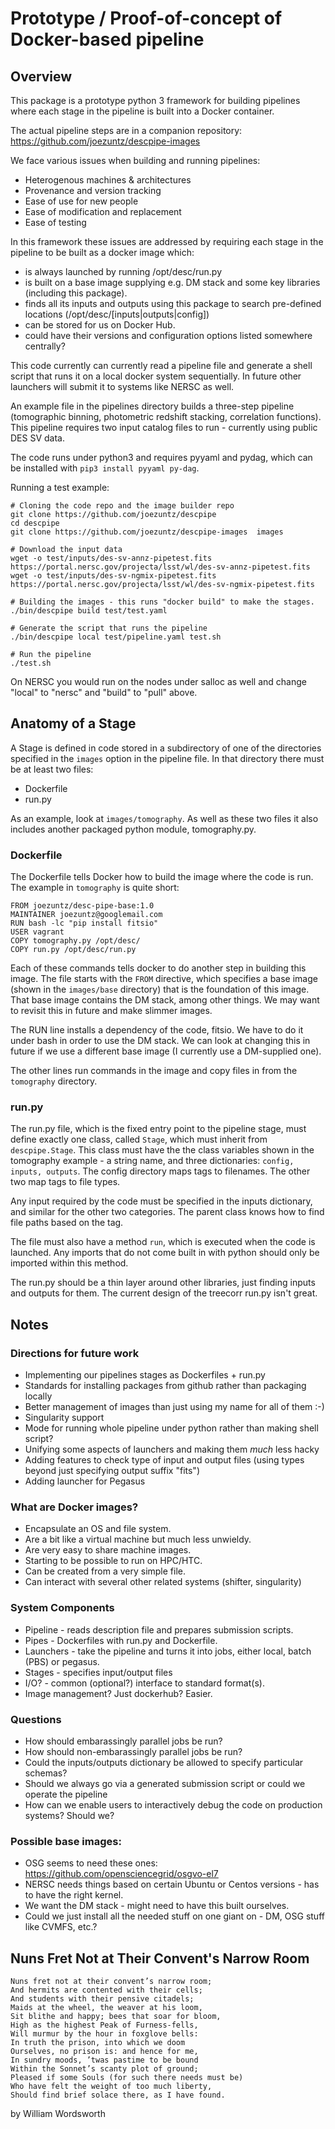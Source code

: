 # Prototype / Proof-of-concept of Docker-based pipeline

## Overview

This package is a prototype python 3 framework for building pipelines where each stage in the pipeline is built into a Docker container.

The actual pipeline steps are in a companion repository: https://github.com/joezuntz/descpipe-images


We face various issues when building and running pipelines:
- Heterogenous machines & architectures
- Provenance and version tracking
- Ease of use for new people
- Ease of modification and replacement
- Ease of testing

In this framework these issues are addressed by requiring each stage in the pipeline to be built as a docker image which:

- is always launched by running /opt/desc/run.py
- is built on a base image supplying e.g. DM stack and some key libraries (including this package).
- finds all its inputs and outputs using this package to search pre-defined locations (/opt/desc/[inputs|outputs|config])
- can be stored for us on Docker Hub.
- could have their versions and configuration options listed somewhere centrally?

This code currently can currently read a pipeline file and generate a shell script that runs it on a local docker system sequentially.
In future other launchers will submit it to systems like NERSC as well.

An example file in the pipelines directory builds a three-step pipeline (tomographic binning, photometric redshift stacking, correlation functions).  This pipeline requires two input catalog files to run - currently using public DES SV data.


The code runs under python3 and requires pyyaml and pydag, which can be installed with `pip3 install pyyaml py-dag`.

Running a test example:
```
# Cloning the code repo and the image builder repo
git clone https://github.com/joezuntz/descpipe
cd descpipe
git clone https://github.com/joezuntz/descpipe-images  images

# Download the input data
wget -o test/inputs/des-sv-annz-pipetest.fits  https://portal.nersc.gov/projecta/lsst/wl/des-sv-annz-pipetest.fits
wget -o test/inputs/des-sv-ngmix-pipetest.fits  https://portal.nersc.gov/projecta/lsst/wl/des-sv-ngmix-pipetest.fits

# Building the images - this runs "docker build" to make the stages.
./bin/descpipe build test/test.yaml

# Generate the script that runs the pipeline
./bin/descpipe local test/pipeline.yaml test.sh

# Run the pipeline
./test.sh

```

On NERSC you would run on the nodes under salloc as well and change "local" to "nersc" and "build" to "pull" above.



## Anatomy of a Stage

A Stage is defined in code stored in a subdirectory of one of the directories specified in the `images` option in the pipeline file.
In that directory there must be at least two files:
 - Dockerfile
 - run.py

As an example, look at `images/tomography`.  As well as these two files it also includes another packaged python module, tomography.py.

### Dockerfile

The Dockerfile tells Docker how to build the image where the code is run.  The example in `tomography` is quite short:
```
FROM joezuntz/desc-pipe-base:1.0
MAINTAINER joezuntz@googlemail.com
RUN bash -lc "pip install fitsio"
USER vagrant
COPY tomography.py /opt/desc/
COPY run.py /opt/desc/run.py
```

Each of these commands tells docker to do another step in building this image.  The file starts with the `FROM` directive, which specifies a base image (shown in the `images/base` directory) that is the foundation of this image.  That base image contains the DM stack, among other things.  We may want to revisit this in future and make slimmer images.

The RUN line installs a dependency of the code, fitsio.  We have to do it under bash in order to use the DM stack.
We can look at changing this in future if we use a different base image (I currently use a DM-supplied one).

The other lines run commands in the image and copy files in from the `tomography` directory.

### run.py

The run.py file, which is the fixed entry point to the pipeline stage, must define exactly one class, called `Stage`, which must inherit from `descpipe.Stage`.  This class must have the the class variables shown in the tomography example - a string name, and three dictionaries: `config, inputs, outputs`.  The config directory maps tags to filenames.  The other two map tags to file types.

Any input required by the code must be specified in the inputs dictionary, and similar for the other two categories.  The parent class knows how to find file paths based on the tag.

The file must also have a method `run`, which is executed when the code is launched.  Any imports that do not come built in with python should only be imported within this method.

The run.py should be a thin layer around other libraries, just finding inputs and outputs for them.
The current design of the treecorr run.py isn't great.


## Notes

### Directions for future work

 - Implementing our pipelines stages as Dockerfiles + run.py
 - Standards for installing packages from github rather than packaging locally
 - Better management of images than just using my name for all of them :-)
 - Singularity support
 - Mode for running whole pipeline under python rather than making shell script?
 - Unifying some aspects of launchers and making them *much* less hacky
 - Adding features to check type of input and output files (using types beyond just specifying output suffix "fits")
 - Adding launcher for Pegasus

### What are Docker images?

- Encapsulate an OS and file system.
- Are a bit like a virtual machine but much less unwieldy.
- Are very easy to share machine images.
- Starting to be possible to run on HPC/HTC.
- Can be created from a very simple file.
- Can interact with several other related systems (shifter, singularity)



### System Components

- Pipeline - reads description file and prepares submission scripts.
- Pipes - Dockerfiles with run.py and Dockerfile.
- Launchers - take the pipeline and turns it into jobs, either local, batch (PBS) or pegasus.
- Stages - specifies input/output files
- I/O?  - common (optional?) interface to standard format(s).
- Image management?  Just dockerhub?  Easier.


### Questions

- How should embarassingly parallel jobs be run?
- How should non-embarassingly parallel jobs be run?
- Could the inputs/outputs dictionary be allowed to specify particular schemas?
- Should we always go via a generated submission script or could we operate the pipeline
- How can we enable users to interactively debug the code on production systems?  Should we?

### Possible base images:

- OSG seems to need these ones: https://github.com/opensciencegrid/osgvo-el7
- NERSC needs things based on certain Ubuntu or Centos versions - has to have the right kernel.
- We want the DM stack - might need to have this built ourselves.
- Could we just install all the needed stuff on one giant on - DM, OSG stuff like CVMFS, etc.?



## Nuns Fret Not at Their Convent's Narrow Room

```
Nuns fret not at their convent’s narrow room; 
And hermits are contented with their cells; 
And students with their pensive citadels; 
Maids at the wheel, the weaver at his loom, 
Sit blithe and happy; bees that soar for bloom, 
High as the highest Peak of Furness-fells, 
Will murmur by the hour in foxglove bells: 
In truth the prison, into which we doom 
Ourselves, no prison is: and hence for me, 
In sundry moods, ’twas pastime to be bound 
Within the Sonnet’s scanty plot of ground; 
Pleased if some Souls (for such there needs must be) 
Who have felt the weight of too much liberty, 
Should find brief solace there, as I have found.
```

by William Wordsworth
